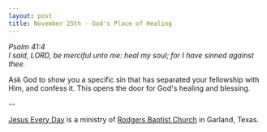 ```yaml
---
layout: post
title: November 25th - God's Place of Healing
---
```


_Psalm 41:4  
I said, LORD, be merciful unto me: heal my soul; for I have sinned
against thee._

Ask God to show you a specific sin that has separated your
fellowship with Him, and confess it. This opens the door for God's
healing and blessing.

 --

<a href=http://jesuseveryday.net>Jesus Every Day</a> is a ministry of <a href=http://rodgersbaptist.net>Rodgers Baptist Church</a> in Garland, Texas.
